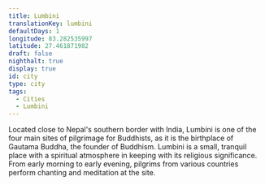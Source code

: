 ```yaml
---
title: Lumbini
translationKey: lumbini
defaultDays: 1
longitude: 83.282535997
latitude: 27.461871982
draft: false
nighthalt: true
display: true
id: city
type: city
tags:
  - Cities
  - Lumbini
---
```

Located close to Nepal's southern border with India, Lumbini is one of the four main sites of pilgrimage for Buddhists, as it is the birthplace of Gautama Buddha, the founder of Buddhism. Lumbini is a small, tranquil place with a spiritual atmosphere in keeping with its religious significance. From early morning to early evening, pilgrims from various countries perform chanting and meditation at the site.       
